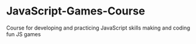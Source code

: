 # JavaScript-Games-Course
Course for developing and practicing JavaScript skills making and coding fun JS games
